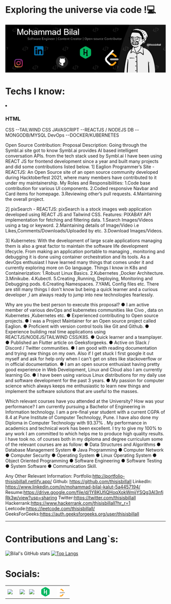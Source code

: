 <h1>Exploring the universe via code !💻</h1>

<img src= "https://github.com/thisisbillall/thisisbillall/blob/main/img/Banner.jpg"/>


<h1><b>Techs I know: </b></h1>
<li><h3><b>HTML</b></h3></li>
CSS --TAILWIND CSS
JAVASCRIPT --REACTJS / NODEJS
DB --MONGODB/MYSQL
DevOps --DOCKER/KUBERNETES

Open Source Contribution:
Proposal Description: 
Going through the Symbl.ai site got to know Symbl.ai provides AI based intelligent conversation APIs. from the tech stack used by Symbl.ai I have been using REACT JS for frontend development since a year and built many projects and did some contributions listed below. 
1] Eaglion Programmer’s Site - REACTJS:
An Open Source site of an open source community developed during Hacktoberfest 2021, where many members have contributed to it under my maintainership.
My Roles and Responsibilities:
1.Code base contribution for various UI components.
2.Coded responsive Navbar and Card items for homepage.
3.Reviewing other’s pull requests. 
4.Maintaining the overall project.


2] pixSearch - REACTJS:
pixSearch is a stock images web application developed using REACT JS  and Tailwind CSS.
Features:
PIXABAY API implementation for fetching and filtering data.
1.Search Images/Videos using a tag or keyword.
2.Maintaining details of Image/Video i.e Likes,Comments/Downloads/Uploaded by etc.
3.Download Images/Videos. 






3] Kubernetes: With the development of large scale applications managing them is also a great factor to maintain the software life development lifecycle. From making an application portable to  managing , monitoring and debugging it is done using container orchestration and its tools. As a devOps enthusiast I have learned many things that comes under it and currently exploring more on Go language.
Things I know in K8s and Containerization:
1.Robust Linux Basics.
2.Kubernetes ,Docker Architecture.
3.Minikube.
4.Kubectl.
5.Creating ,Running, Deploying, Monitoring and Debugging pods.
6.Creating Namespaces.
7.YAML Config files etc.
There are still many things I don't know but being a quick learner and a curious developer ,I am always ready to jump into new technologies fearlessly.

Why are you the best person to execute this proposal? 
●	I am active member of various devOps and kubernetes communities like Civo , data on Kubernetes ,Kubernetes etc.
●	Experienced contributing to Open source projects.
●	I was a Project Maintainer for an Open source project called Eaglion.
●	Proficient with version control tools like Git and Github.
●	Experience building real time applications using REACTJS/NODEJS/TAILWIND CSS/K8S.
●	Quick learner and a teamplayer.
●	Published an Flutter article  on Geeksforgeeks.
●	Active on Slack / Discord / Twitter communities.
●	I am good with reading documentation and trying new things on my own. Also if I get stuck I first google it out myself and ask for help only when I can't get on sites like stackoverflow or in official documentation. 
●	 I am an open source enthusiast having pretty good experience in Web Development, Linux and Cloud also I am currently learning Go. 
●	 I have been using various Linux distributions for my daily use and software development for the past 3 years. 
●	My passion for computer science which always keeps me enthusiastic to learn new things and implement the software solutions that are useful to the masses. 











Which relevant courses have you attended at the University? How was your performance?
I am currently pursuing a Bachelor of Engineering in Information technology. I am a pre-final year student with a current CGPA of 8.4 at Pune Institute of Computer Technology, Pune. I have also done my Diploma in Computer Technology with 93.37% . My performance in academics and technical work has been excellent. I try to give my 100% to any work I am committed to which helps me to produce high quality results. I have took no. of courses both in my diploma and degree curriculum some of the relevant courses are as follow: 
● Data Structures and Algorithms ● Database Management System ● Java Programming ● Computer Network ● Computer Security ● Operating System ● Linux Operating System ● Object Oriented Programming ● Software Engineering ● Software Testing ● System Software ● Communication Skill.




Any Other Relevant Information:
Portfolio:http://portfolio-thisisbillall.netlify.app/
Github: https://github.com/thisisbillall
LinkedIn: https://www.linkedin.com/in/mohammad-bilal-kalut-5a4457194/
Resume:https://drive.google.com/file/d/1Y8KUfiQHoqXokWmijYSQg3Al3nfjRk3w/view?usp=sharing
Twitter:https://twitter.com/thisisbillall
Hackerrank:https://www.hackerrank.com/thisisbillall?hr_r=1
Leetcode:https://leetcode.com/thisisbillall/
GeeksForGeeks:https://auth.geeksforgeeks.org/user/thisisbillall
________________________________________










<h1><b>Contributions and Lang`s:</b></h1>

![Bilal's GitHub stats](https://github-readme-stats.vercel.app/api?username=thisisbillall&show_icons=true)
[![Top Langs](https://github-readme-stats.vercel.app/api/top-langs/?username=thisisbillall)](https://github.com/thisisbillall/github-readme-stats)

<h1><b>Socials:</b></h1>
<table align="center">
  <tr>
      <th><a href="https://twitter.com/thisisbillall"><img height="30" src="https://github.com/WaylonWalker/WaylonWalker/blob/main/icon/twitter.png?raw=true"></a>&nbsp;&nbsp;</th>
      <th><a href="https://www.linkedin.com/in/mohammad-bilal-5a4457194/"><img height="30" src="https://github.com/WaylonWalker/WaylonWalker/blob/main/icon/linkedin.png?raw=true"></a></th>
      <th><a href="https://www.instagram.com/thisisbillall/"><img height="30" src="https://github.com/WaylonWalker/WaylonWalker/blob/main/icon/instagram.jpg?raw=true"></a>&nbsp;&nbsp;
    </th>
     <th><a href="https://www.hackerrank.com/thisisbillall"><img height="30" src="./img/hack.png"></a>&nbsp;&nbsp;</th>
      <th><a href="https://leetcode.com/thisisbillall/"><img height="30" src="./img/leet.png"></a>&nbsp;&nbsp;</th>

  </tr>
</table>


